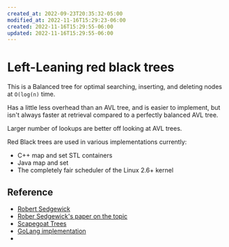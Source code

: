 ```yaml
---
created_at: 2022-09-23T20:35:32-05:00
modified_at: 2022-11-16T15:29:23-06:00
created: 2022-11-16T15:29:55-06:00
updated: 2022-11-16T15:29:55-06:00
---
```



# Left-Leaning red black trees

This is a Balanced tree for optimal searching, inserting, and deleting nodes at `O(log(n)` time.

Has a little less overhead than an AVL tree, and is easier to implement, but isn't always faster at retrieval compared to a perfectly balanced AVL tree.

Larger number of lookups are better off looking at AVL trees.

Red Black trees are used in various implementations currently:
- C++ map and set STL containers
- Java map and set
- The completely fair scheduler of the Linux 2.6+ kernel

## Reference
- [Robert Sedgewick](https://sedgewick.io/)
- [Rober Sedgewick's paper on the topic](https://sedgewick.io/wp-content/themes/sedgewick/papers/2008LLRB.pdf)
- [Scapegoat Trees](https://en.wikipedia.org/wiki/Scapegoat_tree)
- [GoLang implementation](https://pkg.go.dev/github.com/coredns/coredns/plugin/file/tree)
- 